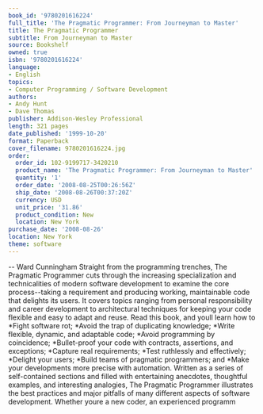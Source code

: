 ```yaml
---
book_id: '9780201616224'
full_title: 'The Pragmatic Programmer: From Journeyman to Master'
title: The Pragmatic Programmer
subtitle: From Journeyman to Master
source: Bookshelf
owned: true
isbn: '9780201616224'
language:
- English
topics:
- Computer Programming / Software Development
authors:
- Andy Hunt
- Dave Thomas
publisher: Addison-Wesley Professional
length: 321 pages
date_published: '1999-10-20'
format: Paperback
cover_filename: 9780201616224.jpg
order:
  order_id: 102-9199717-3420210
  product_name: 'The Pragmatic Programmer: From Journeyman to Master'
  quantity: '1'
  order_date: '2008-08-25T00:26:56Z'
  ship_date: '2008-08-26T00:37:20Z'
  currency: USD
  unit_price: '31.86'
  product_condition: New
  location: New York
purchase_date: '2008-08-26'
location: New York
theme: software
---
```

-- Ward Cunningham Straight from the programming trenches, The Pragmatic Programmer cuts through the increasing specialization and technicalities of modern software development to examine the core process--taking a requirement and producing working, maintainable code that delights its users. It covers topics ranging from personal responsibility and career development to architectural techniques for keeping your code flexible and easy to adapt and reuse. Read this book, and youll learn how to *Fight software rot; *Avoid the trap of duplicating knowledge; *Write flexible, dynamic, and adaptable code; *Avoid programming by coincidence; *Bullet-proof your code with contracts, assertions, and exceptions; *Capture real requirements; *Test ruthlessly and effectively; *Delight your users; *Build teams of pragmatic programmers; and *Make your developments more precise with automation. Written as a series of self-contained sections and filled with entertaining anecdotes, thoughtful examples, and interesting analogies, The Pragmatic Programmer illustrates the best practices and major pitfalls of many different aspects of software development. Whether youre a new coder, an experienced programm
